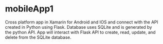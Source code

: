 # mobileApp1

Cross platform app in Xamarin for Android and IOS and connect with the API created in Python using Flask.
Database uses SQLite and is generated by the python API. App will interact with Flask API to create, read, update, and delete from the SQLite database.
